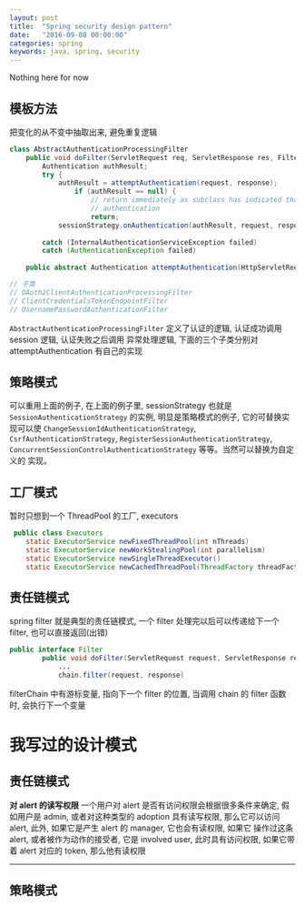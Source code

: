 ```yaml
---
layout: post
title:  "Spring security design pattern"
date:   "2016-09-08 00:00:00"
categories: spring
keywords: java, spring, security
---
```


Nothing here for now

## 模板方法

把变化的从不变中抽取出来, 避免重复逻辑

```java
class AbstractAuthenticationProcessingFilter
    public void doFilter(ServletRequest req, ServletResponse res, FilterChain chain)
        Authentication authResult;
        try {
            authResult = attemptAuthentication(request, response);
        	    if (authResult == null) {
        		    // return immediately as subclass has indicated that it hasn't completed
        			// authentication
        			return;
        	sessionStrategy.onAuthentication(authResult, request, response);
        
        catch (InternalAuthenticationServiceException failed)
        catch (AuthenticationException failed)
    
    public abstract Authentication attemptAuthentication(HttpServletRequest request, HttpServletResponse response)

// 子类
// OAuth2ClientAuthenticationProcessingFilter
// ClientCredentialsTokenEndpointFilter
// UsernamePasswordAuthenticationFilter
```

`AbstractAuthenticationProcessingFilter` 定义了认证的逻辑, 认证成功调用 session 逻辑, 认证失败之后调用
 异常处理逻辑, 下面的三个子类分别对 attemptAuthentication 有自己的实现
 
## 策略模式
 
可以重用上面的例子, 在上面的例子里, sessionStrategy 也就是 `SessionAuthenticationStrategy` 的实例,
明显是策略模式的例子, 它的可替换实现可以使 `ChangeSessionIdAuthenticationStrategy`, 
`CsrfAuthenticationStrategy`, `RegisterSessionAuthenticationStrategy`, 
`ConcurrentSessionControlAuthenticationStrategy` 等等。当然可以替换为自定义的
实现。
 
## 工厂模式
 
暂时只想到一个 ThreadPool 的工厂, executors
 
```java
 public class Executors
    static ExecutorService newFixedThreadPool(int nThreads)
    static ExecutorService newWorkStealingPool(int parallelism)
    static ExecutorService newSingleThreadExecutor()
    static ExecutorService newCachedThreadPool(ThreadFactory threadFactory)
```

## 责任链模式

spring filter 就是典型的责任链模式, 一个 filter 处理完以后可以传递给下一个 filter, 也可以直接返回(出错)

```java
public interface Filter
        public void doFilter(ServletRequest request, ServletResponse response, FilterChain chain)
            ...
            chain.filter(request, response)
```

filterChain 中有游标变量, 指向下一个 filter 的位置, 当调用 chain 的 filter 函数时, 会执行下一个变量
 
<!--## 代理模式-->
  <!---->

 <!---->
<!--## Builder 模式-->
 <!---->
 
# 我写过的设计模式

## 责任链模式

**对 alert 的读写权限**
一个用户对 alert 是否有访问权限会根据很多条件来确定, 假如用户是 admin, 或者对这种类型的 adoption
 具有读写权限, 那么它可以访问 alert, 此外, 如果它是产生 alert 的 manager, 它也会有读权限, 如果它
 操作过这条 alert, 或者被作为动作的接受者, 它是 involved user, 此时具有访问权限, 如果它带着 alert
 对应的 token, 那么他有读权限

****
 
## 策略模式


